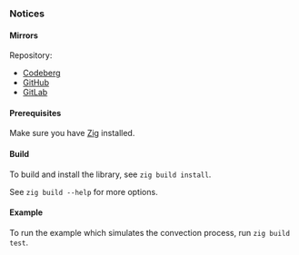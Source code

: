 ### Notices

#### Mirrors

Repository:
- [Codeberg](https://codeberg.org/paveloom-university/Computational-Gas-Dynamics-S11-2022)
- [GitHub](https://github.com/paveloom-university/Computational-Gas-Dynamics-S11-2022)
- [GitLab](https://gitlab.com/paveloom-g/university/s11-2022/computational-gas-dynamics)

#### Prerequisites

Make sure you have [Zig](https://ziglang.org) installed.

#### Build

To build and install the library, see `zig build install`.

See `zig build --help` for more options.

#### Example

To run the example which simulates the convection process, run `zig build test`.
